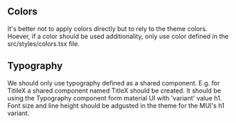 ## Colors
It's better not to apply colors directly but to rely to the theme colors. Hoever, if a color should be used additionality, only use color defined in the src/styles/colors.tsx file.

## Typography
We should only use typography defined as a shared component. 
E.g. for TitileX a shared component named TitleX should be created. It should be using the Typography component form material UI with 'variant' value h1. Font size and line height should be adgusted in the theme for the MUI's h1 variant.